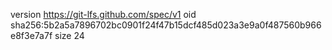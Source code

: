 version https://git-lfs.github.com/spec/v1
oid sha256:5b2a5a7896702bc0901f24f47b15dcf485d023a3e9a0f487560b966e8f3e7a7f
size 24
